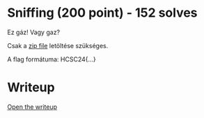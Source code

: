 # Sniffing (200 point) - 152 solves
Ez gáz! Vagy gaz?

Csak a [zip file](files/Sniff.zip) letöltése szükséges.

A flag formátuma: HCSC24{...}

# Writeup
[Open the writeup](WRITEUP.md)